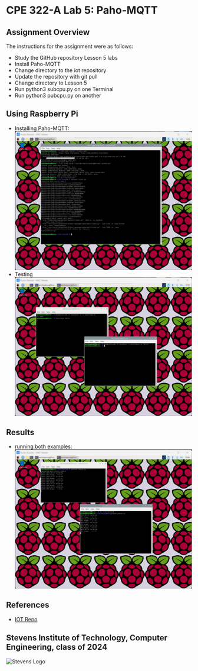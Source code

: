 # CPE 322-A Lab 5: Paho-MQTT


## Assignment Overview 
The instructions for the assignment were as follows:
* Study the GitHub repository Lesson 5 labs
* Install Paho-MQTT
* Change directory to the iot repository
* Update the repository with git pull
* Change directory to Lesson 5
* Run python3 subcpu.py on one Terminal
* Run python3 pubcpu.py on another

## Using Raspberry Pi 
* Installing Paho-MQTT:
![install](images/chngdirectories.png)
* Testing
![test](images/testhello.png)
## Results
* running both examples:
![results](images/results.png)
## References
* [IOT Repo](https://github.com/kevinwlu/iot)

## Stevens Institute of Technology, Computer Engineering, class of 2024
![Stevens Logo](https://web.stevens.edu/news/newspoints/brand-logos/2020/Circular/Stevens-Circular-Logo-2020_RED.png)
